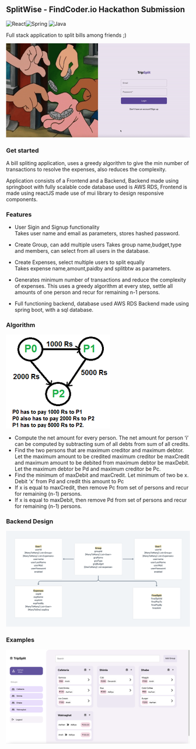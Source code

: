 ## SplitWise - FindCoder.io Hackathon Submission

<img alt="React" src="https://img.shields.io/badge/React-20232A?style=for-the-badge&logo=react&logoColor=61DAFB"/><img alt="Spring" src="https://img.shields.io/badge/spring-%236DB33F.svg?style=for-the-badge&logo=spring&logoColor=white"/> <img alt="Java" src="https://img.shields.io/badge/java-%23ED8B00.svg?style=for-the-badge&logo=java&logoColor=white"/>


Full stack application to split bills among friends ;)


![](tripsplit.gif)

### Get started

A bill spliting application, uses a greedy algorithm to give the min number of transactions to resolve the expenses, also reduces the complexity.

Application consists of a Frontend and a Backend, Backend made using springboot with fully scalable code database used is AWS RDS, Frontend is made using reactJS made use of mui library to design responsive components.

### Features

* User Sigin and Signup functionality   
  Takes user name and email as parameters, stores hashed password. 

* Create Group, can add multiple users
  Takes group name,budget,type and members, can select from all users in the database.
  
* Create Expenses, select multiple users to split equally   
  Takes expense name,amount,paidby and splitbtw as parameters.

* Generates minimum number of transactions and reduce the complexity of expenses.
  This uses a greedy algorithm at every step, settle all amounts of one person and recur for remaining n-1 persons. 
  
* Full functioning backend, database used AWS RDS
  Backend made using spring boot, with a sql database.


### Algorithm

![](cashFlow.png)

* Compute the net amount for every person. The net amount for person ‘i’ can be computed by subtracting sum of all debts from sum of all credits.
* Find the two persons that are maximum creditor and maximum debtor. Let the maximum amount to be credited maximum creditor be maxCredit and maximum amount to be debited from maximum debtor be maxDebit. Let the maximum debtor be Pd and maximum creditor be Pc.
* Find the minimum of maxDebit and maxCredit. Let minimum of two be x. Debit ‘x’ from Pd and credit this amount to Pc
* If x is equal to maxCredit, then remove Pc from set of persons and recur for remaining (n-1) persons.
* If x is equal to maxDebit, then remove Pd from set of persons and recur for remaining (n-1) persons.

### Backend Design

![](lld.png)

### Examples

![](dashboard.png)
